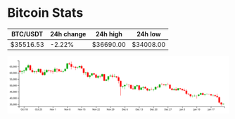 # Bitcoin Stats

BTC/USDT|24h change|24h high|24h low|
|---|---|---|---|
|$35516.53|-2.22%|$36690.00|$34008.00|

<img src="./chart.svg">
